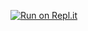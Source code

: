[![Run on Repl.it](https://repl.it/badge/github/ahmad19981/music-btrolie-vv0)](https://repl.it/github/ahmad19981/music-btrolie-vv0)